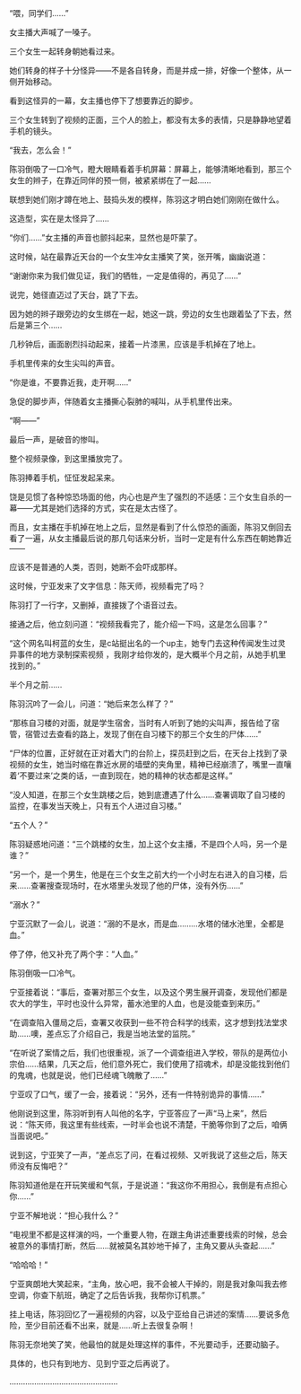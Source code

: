 “喂，同学们……”

女主播大声喊了一嗓子。

三个女生一起转身朝她看过来。

她们转身的样子十分怪异——不是各自转身，而是并成一排，好像一个整体，从一侧开始移动。

看到这怪异的一幕，女主播也停下了想要靠近的脚步。

三个女生转到了视频的正面，三个人的脸上，都没有太多的表情，只是静静地望着手机的镜头。

“我去，怎么会！”

陈羽倒吸了一口冷气，瞪大眼睛看着手机屏幕：屏幕上，能够清晰地看到，那三个女生的辫子，在靠近同伴的预一侧，被紧紧绑在了一起……

联想到她们刚才蹲在地上、鼓捣头发的模样，陈羽这才明白她们刚刚在做什么。

这造型，实在是太怪异了……

“你们……”女主播的声音也颤抖起来，显然也是吓蒙了。

这时候，站在最靠近天台的一个女生冲女主播笑了笑，张开嘴，幽幽说道：

“谢谢你来为我们做见证，我们的牺牲，一定是值得的，再见了……”

说完，她径直迈过了天台，跳了下去。

因为她的辫子跟旁边的女生绑在一起，她这一跳，旁边的女生也跟着坠了下去，然后是第三个……

几秒钟后，画面剧烈抖动起来，接着一片漆黑，应该是手机掉在了地上。

手机里传来的女生尖叫的声音。

“你是谁，不要靠近我，走开啊……”

急促的脚步声，伴随着女主播撕心裂肺的喊叫，从手机里传出来。

“啊——”

最后一声，是破音的惨叫。

整个视频录像，到这里播放完了。

陈羽捧着手机，怔怔发起呆来。

饶是见惯了各种惊恐场面的他，内心也是产生了强烈的不适感：三个女生自杀的一幕——尤其是她们选择的方式，实在是太古怪了。

而且，女主播在手机掉在地上之后，显然是看到了什么惊恐的画面，陈羽又倒回去看了一遍，从女主播最后说的那几句话来分析，当时一定是有什么东西在朝她靠近——

应该不是普通的人类，否则，她断不会吓成那样。

这时候，宁亚发来了文字信息：陈天师，视频看完了吗？

陈羽打了一行字，又删掉，直接拨了个语音过去。

接通之后，他立刻问道：“视频我看完了，能介绍一下吗，这是怎么回事？”

“这个网名叫柯蓝的女生，是c站挺出名的一个up主，她专门去这种传闻发生过灵异事件的地方录制探索视频 ，我刚才给你发的，是大概半个月之前，从她手机里找到的。”

半个月之前……

陈羽沉吟了一会儿，问道：“她后来怎么样了？”

“那栋自习楼的对面，就是学生宿舍，当时有人听到了她的尖叫声，报告给了宿管，宿管过去查看的路上，发现了倒在自习楼下的那三个女生的尸体……”

“尸体的位置，正好就在正对着大门的台阶上，探员赶到之后，在天台上找到了录视频的女生，她当时缩在靠近水房的墙壁的夹角里，精神已经崩溃了，嘴里一直嚷着‘不要过来’之类的话，一直到现在，她的精神的状态都是这样。”

“没人知道，在那三个女生跳楼之后，她到底遭遇了什么……查署调取了自习楼的监控，在事发当天晚上，只有五个人进过自习楼。”

“五个人？”

陈羽疑惑地问道：“三个跳楼的女生，加上这个女主播，不是四个人吗，另一个是谁？”

“另一个，是一个男生，他是在三个女生之前大约一个小时左右进入的自习楼，后来……查署搜查现场时，在水塔里头发现了他的尸体，没有外伤……”

“溺水？”

宁亚沉默了一会儿，说道：“溺的不是水，而是血………水塔的储水池里，全都是血。”

停了停，他又补充了两个字：“人血。”

陈羽倒吸一口冷气。

宁亚接着说：“事后，查署对那三个女生，以及这个男生展开调查，发现他们都是农大的学生，平时也没什么异常，蓄水池里的人血，也是没能查到来历。”

“在调查陷入僵局之后，查署又收获到一些不符合科学的线索，这才想到找法堂求助……噢，差点忘了介绍自己，我是当地法堂的监院。”

“在听说了案情之后，我们也很重视，派了一个调查组进入学校，带队的是两位小宗伯……结果，几天之后，他们意外死亡，我们使用了招魂术，却是没能找到他们的鬼魂，也就是说，他们已经魂飞魄散了……”

宁亚叹了口气，缓了一会，接着说：“另外，还有一件特别诡异的事情……”

他刚说到这里，陈羽听到有人叫他的名字，宁亚答应了一声“马上来”，然后说：“陈天师，我这里有些线索，一时半会也说不清楚，干脆等你到了之后，咱俩当面说吧。”

说到这，宁亚笑了一声，“差点忘了问，在看过视频、又听我说了这些之后，陈天师没有反悔吧？”

陈羽知道他是在开玩笑缓和气氛，于是说道：“我这你不用担心，我倒是有点担心你……”

宁亚不解地说：“担心我什么？”

“电视里不都是这样演的吗，一个重要人物，在跟主角讲述重要线索的时候，总会被意外的事情打断，然后……就被莫名其妙地干掉了，主角又要从头查起……”

“哈哈哈！”

宁亚爽朗地大笑起来，“主角，放心吧，我不会被人干掉的，刚是我对象叫我去修空调，你查下航班，确定了之后告诉我，我帮你订机票。”

挂上电话，陈羽回忆了一遍视频的内容，以及宁亚给自己讲述的案情……要说多危险，至少目前还看不出来，就是……听上去很复杂啊！

陈羽无奈地笑了笑，他最怕的就是处理这样的事件，不光要动手，还要动脑子。

具体的，也只有到地方、见到宁亚之后再说了。

…………………………………………
